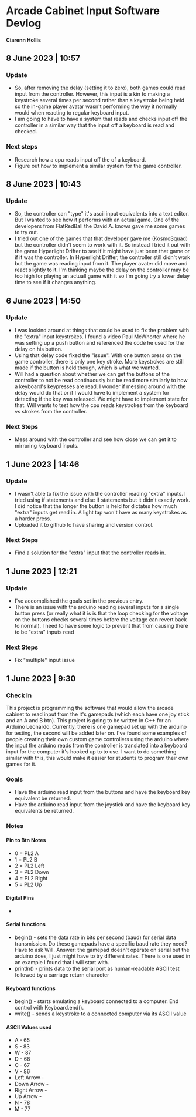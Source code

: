 # Arcade Cabinet Input Software Devlog
#### Ciarenn Hollis  
  
## 8 June 2023 | 10:57
### Update 
 * So, after removing the delay (setting it to zero), both games could read input from the controller. However, this input is a kin to making a keystroke several times per second rather than a keystroke being held so the in-game player avatar wasn't performing the way it normally would when reacting to regular keyboard input. 
 * I am going to have to have a system that reads and checks input off the controller in a similar way that the input off a keyboard is read and checked. 
### Next steps
 * Research how a cpu reads input off the of a keyboard.
 * Figure out how to implement a similar system for the game controller.
  
## 8 June 2023 | 10:43
### Update
 * So, the controller can "type" it's ascii input equivalents into a text editor. But I wanted to see how it performs with an actual game. One of the developers from FlatRedBall the David A. knows gave me some games to try out. 
 * I tried out one of the games that that developer gave me (KosmoSquad) but the controller didn't seem to work with it. So instead I tried it out with the game Hyperlight Drifter to see if it might have just been that game or if it was the controller. In Hyperlight Drifter, the controller still didn't work but the game was reading input from it. The player avater did move and react slightly to it. I'm thinking maybe the delay on the controller may be too high for playing an actuall game with it so I'm going try a lower delay time to see if it changes anything.
## 6 June 2023 | 14:50
### Update
 * I was lookind around at things that could be used to fix the problem with the "extra" input keystrokes.  I found a video Paul McWhorter where he was setting up a push button and referenced the code he used for the delay on his button. 
 * Using that delay code fixed the "issue". With one button press on the game controller, there is only one key stroke. More keystrokes are still made if the button is held though, which is what we wanted.
 * Will had a question about whether we can get the buttons of the controller to not be read continuously but be read more similarly to how a keyboard's keypresses are read. I wonder if messing around with the delay would do that or if I would have to implement a system for detecting if the key was released. We might have to implement state for that. Will wants to test how the cpu reads keystrokes from the keyboard vs strokes from the controller.
### Next Steps
 * Mess around with the controller and see how close we can get it to mirroring keyboard inputs.

## 1 June 2023 | 14:46
### Update
 * I wasn't able to fix the issue with the controller reading "extra" inputs. I tried using if statements and else if statements but it didn't exactly work. I did notice that the longer the button is held for dictates how much "extra" inputs get read in. A light tap won't have as many keystrokes as a harder press.
 * Uploaded it to github to have sharing and version control.

### Next Steps
 * Find a solution for the "extra" input that the controller reads in.
  
   
 ## 1 June 2023 | 12:21
 ### Update
 * I've accomplished the goals set in the previous entry.
 * There is an issue with the arduino reading several inputs for a single button press (or really what it is is that the loop checking for the voltage on the buttons checks several times before the voltage can revert back to normal). I need to have some logic to prevent that from causing there to be "extra" inputs read
 ### Next Steps
  * Fix "multiple" input issue
  
  
## 1 June 2023 | 9:30
### Check In
This project is programming the software that would allow the arcade cabinet to read input from the it's gamepads (which each have one joy stick and an A and B btn). This project is going to be written in C++ for an Arduino Leonardo. Currently, there is one gamepad set up with the arduino for testing, the second will be added later on. I've found some examples of people creating their own custom game controllers using the arduino where the input the arduino reads from the controller is translated into a keyboard input for the computer it's hooked up to to use. I want to do something similar with this, this would make it easier for students to program their own games for it.

### Goals
 * Have the arduino read input from the buttons and have the keyboard key equivalent be returned.
 * Have the arduino read input from the joystick and have the keyboard key equivalents be returned.

### Notes
#### Pin to Btn Notes
 * 0 = PL2 A
 * 1 = PL2 B
 * 2 = PL2 Left
 * 3 = PL2 Down
 * 4 = PL2 Right
 * 5 = PL2 Up
   
#### Digital Pins
 * 

#### Serial functions
  * begin() - sets the data rate in bits per second (baud) for serial data transmission. Do these gamepads have a specific baud rate they need? Have to ask Will. Answer: the gamepad doesn't operate on serial but the arduino does, I just might have to try different rates. There is one used in an example I found that I will start with.
  * println() - prints data to the serial port as human-readable ASCII test followed by a carriage return character

#### Keyboard functions
 * begin() - starts emulating a keyboard connected to a computer. End control with Keyboard.end().
 * write() - sends a keystroke to a connected computer via its ASCII value
 
#### ASCII Values used
 * A - 65
 * S - 83
 * W - 87
 * D - 68
 * C - 67
 * V - 86
 * Left Arrow - 
 * Down Arrow - 
 * Right Arrow - 
 * Up Arrow - 
 * N - 78
 * M - 77
 